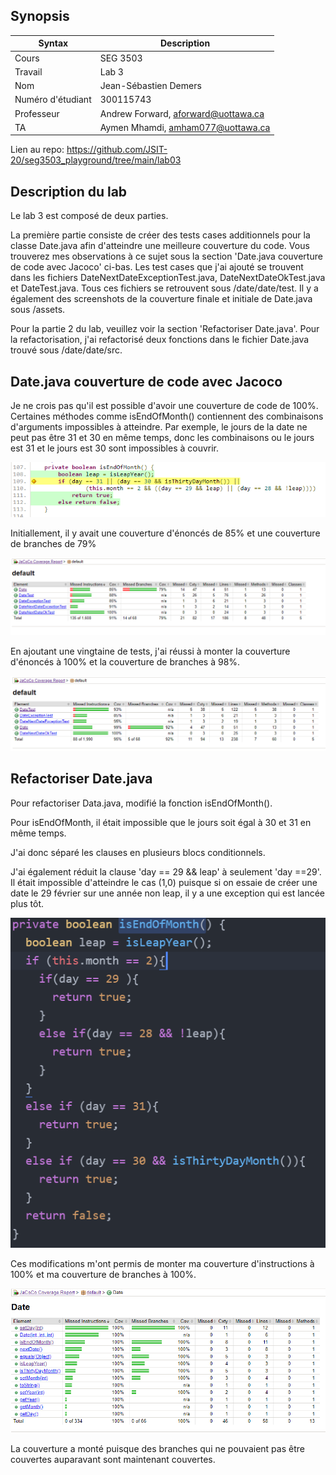 ## Synopsis

| Syntax | Description |
| --- | --- |
| Cours | SEG 3503 |
| Travail | Lab 3 |
| Nom | Jean-Sébastien Demers |
| Numéro d'étudiant | 300115743 |
| Professeur | Andrew Forward, aforward@uottawa.ca |
| TA | Aymen Mhamdi, amham077@uottawa.ca |


Lien au repo: https://github.com/JSIT-20/seg3503_playground/tree/main/lab03

## Description du lab

Le lab 3 est composé de deux parties.

La première partie consiste de créer des tests cases additionnels pour la classe Date.java afin d'atteindre une meilleure couverture du code. Vous trouverez mes observations à ce sujet sous la section 'Date.java couverture de code avec Jacoco' ci-bas. Les test cases que j'ai ajouté se trouvent dans les fichiers DateNextDateExceptionTest.java, DateNextDateOkTest.java et DateTest.java. Tous ces fichiers se retrouvent sous /date/date/test. Il y a également des screenshots de la couverture finale et initiale de Date.java sous /assets.

Pour la partie 2 du lab, veuillez voir la section 'Refactoriser Date.java'. Pour la refactorisation, j'ai refactorisé deux fonctions dans le fichier Date.java trouvé sous /date/date/src.



## Date.java couverture de code avec Jacoco

Je ne crois pas qu'il est possible d'avoir une couverture de code de 100%. 
Certaines méthodes comme isEndOfMonth() contiennent des combinaisons d'arguments impossibles à atteindre.
Par exemple, le jours de la date ne peut pas être 31 et 30 en même temps, donc les combinaisons ou le jours est 31 et le jours est 30 sont impossibles à couvrir.

![isEndOfMonth()](assets/impossible_dates.PNG)

Initiallement, il y avait une couverture d'énoncés de 85% et une couverture de branches de 79%

![couverture initiale](assets/initial_jacoco_default.PNG)

En ajoutant une vingtaine de tests, j'ai réussi à monter la couverture d'énoncés à 100% et la couverture de branches à 98%.

![couverture après tests ajoutés](assets/added_tests_jacoco_default.PNG)

## Refactoriser Date.java

Pour refactoriser Data.java, modifié la fonction isEndOfMonth().

Pour isEndOfMonth, il était impossible que le jours soit égal à 30 et 31 en même temps.

J'ai donc séparé les clauses en plusieurs blocs conditionnels.

J'ai également réduit la clause 'day == 29 && leap' à seulement 'day ==29'. Il était impossible d'atteindre le cas (1,0) puisque si on essaie de créer une date le 29 février sur une année non leap, il y a une exception qui est lancée plus tôt.

![isEndOfMonth](assets/isEndOfMonth.PNG)

Ces modifications m'ont permis de monter ma couverture d'instructions à 100% et ma couverture de branches à 100%.

![refactor jacoco](assets/refactor_jacoco_2.PNG)

La couverture a monté puisque des branches qui ne pouvaient pas être couvertes auparavant sont maintenant couvertes.

